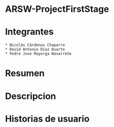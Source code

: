 # ARSW-ProjectFirstStage

# Integrantes
  ```
  * Nicolás Cárdenas Chaparro
  * David Antonio Diaz Duarte
  * Pedro Jose Mayorga Navarrete
  ```
# Resumen

# Descripcion

# Historias de usuario
